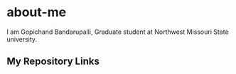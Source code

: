 # about-me

I am Gopichand Bandarupalli, Graduate student at Northwest Missouri State university.

## My Repository Links






